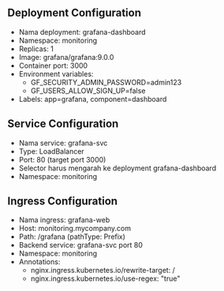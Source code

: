 ## Deployment Configuration

- Nama deployment: grafana-dashboard
- Namespace: monitoring
- Replicas: 1
- Image: grafana/grafana:9.0.0
- Container port: 3000
- Environment variables:
  - GF_SECURITY_ADMIN_PASSWORD=admin123
  - GF_USERS_ALLOW_SIGN_UP=false
- Labels: app=grafana, component=dashboard

## Service Configuration

- Nama service: grafana-svc
- Type: LoadBalancer
- Port: 80 (target port 3000)
- Selector harus mengarah ke deployment grafana-dashboard
- Namespace: monitoring

## Ingress Configuration

- Nama ingress: grafana-web
- Host: monitoring.mycompany.com
- Path: /grafana (pathType: Prefix)
- Backend service: grafana-svc port 80
- Namespace: monitoring
- Annotations:
  - nginx.ingress.kubernetes.io/rewrite-target: /
  - nginx.ingress.kubernetes.io/use-regex: "true"
